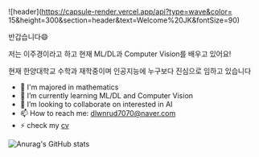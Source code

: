 
![header](https://capsule-render.vercel.app/api?type=wave&color= 15&height=300&section=header&text=Welcome%20JK&fontSize=90)





 반갑습니다😄
 
저는 이주경이라고 하고 현재 ML/DL과 Computer Vision를 배우고 있어요!

현재 한양대학교 수학과 재학중이며 인공지능에 누구보다 진심으로 임하고 있습니다



- 🔭 I'm majored in mathematics
- 🌱 I’m currently learning ML/DL and Computer Vision
- 👯 I’m looking to collaborate on interested in AI
- 📫 How to reach me: dlwnrud7070@naver.com
- ⚡ check my [cv](https://github.com/jk56789/jk56789/files/10576307/cv.pdf)



![Anurag's GitHub stats](https://github-readme-stats.vercel.app/api?username=jk56789&show_icons=true&theme=radical)







